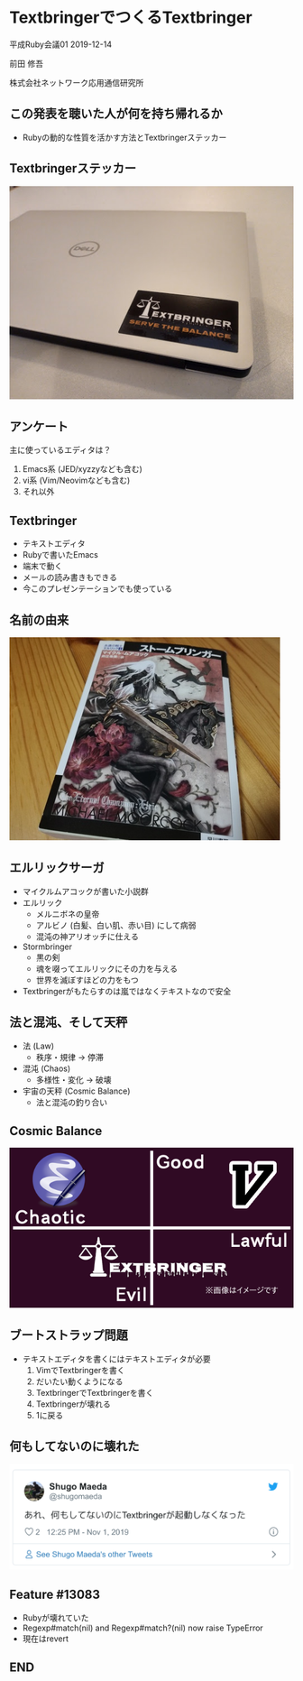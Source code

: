 # TextbringerでつくるTextbringer

平成Ruby会議01  2019-12-14




前田 修吾

株式会社ネットワーク応用通信研究所

## この発表を聴いた人が何を持ち帰れるか

* Rubyの動的な性質を活かす方法とTextbringerステッカー

## Textbringerステッカー

![Textbringerステッカー](sticker.jpg)

## アンケート

主に使っているエディタは？

1. Emacs系 (JED/xyzzyなども含む)
2. vi系 (Vim/Neovimなども含む)
3. それ以外

## Textbringer

* テキストエディタ
* Rubyで書いたEmacs
* 端末で動く
* メールの読み書きもできる
* 今このプレゼンテーションでも使っている

## 名前の由来

![Stormbringer](stormbringer.jpg)

## エルリックサーガ

* マイクルムアコックが書いた小説群
* エルリック
    * メルニボネの皇帝
    * アルビノ (白髪、白い肌、赤い目) にして病弱
    * 混沌の神アリオッチに仕える
* Stormbringer
    * 黒の剣
    * 魂を啜ってエルリックにその力を与える
    * 世界を滅ぼすほどの力をもつ
* Textbringerがもたらすのは嵐ではなくテキストなので安全

## 法と混沌、そして天秤

* 法 (Law)
    * 秩序・規律 → 停滞
* 混沌 (Chaos)
    * 多様性・変化 → 破壊
* 宇宙の天秤 (Cosmic Balance)
    * 法と混沌の釣り合い

## Cosmic Balance

![Cosmic Balance](balance.png)

## ブートストラップ問題

* テキストエディタを書くにはテキストエディタが必要
    1. VimでTextbringerを書く
    2. だいたい動くようになる
    3. TextbringerでTextbringerを書く
    4. Textbringerが壊れる
    5. 1に戻る

## 何もしてないのに壊れた

![何もしてないのに壊れた](textbringer_broken.png)

## Feature #13083

* Rubyが壊れていた
* Regexp#match(nil) and Regexp#match?(nil) now raise TypeError
* 現在はrevert

## END
